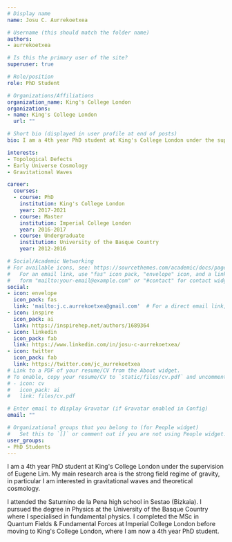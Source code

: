 ```yaml
---
# Display name
name: Josu C. Aurrekoetxea

# Username (this should match the folder name)
authors:
- aurrekoetxea

# Is this the primary user of the site?
superuser: true

# Role/position
role: PhD Student

# Organizations/Affiliations
organization_name: King's College London
organizations:
- name: King's College London
  url: ""

# Short bio (displayed in user profile at end of posts)
bio: I am a 4th year PhD student at King's College London under the supervision of Eugene Lim.

interests:
- Topological Defects
- Early Universe Cosmology
- Gravitational Waves

career:
  courses:
  - course: PhD
    institution: King's College London
    year: 2017-2021
  - course: Master
    institution: Imperial College London
    year: 2016-2017
  - course: Undergraduate
    institution: University of the Basque Country
    year: 2012-2016

# Social/Academic Networking
# For available icons, see: https://sourcethemes.com/academic/docs/page-builder/#icons
#   For an email link, use "fas" icon pack, "envelope" icon, and a link in the
#   form "mailto:your-email@example.com" or "#contact" for contact widget.
social:
- icon: envelope
  icon_pack: fas
  link: 'mailto:j.c.aurrekoetxea@gmail.com'  # For a direct email link, use "mailto:test@example.org".
- icon: inspire
  icon_pack: ai
  link: https://inspirehep.net/authors/1689364
- icon: linkedin
  icon_pack: fab
  link: https://www.linkedin.com/in/josu-c-aurrekoetxea/
- icon: twitter
  icon_pack: fab
  link: https://twitter.com/jc_aurrekoetxea
# Link to a PDF of your resume/CV from the About widget.
# To enable, copy your resume/CV to `static/files/cv.pdf` and uncomment the lines below.
# - icon: cv
#   icon_pack: ai
#   link: files/cv.pdf

# Enter email to display Gravatar (if Gravatar enabled in Config)
email: ""

# Organizational groups that you belong to (for People widget)
#   Set this to `[]` or comment out if you are not using People widget.
user_groups:
- PhD Students
---
```


I am a 4th year PhD student at King's College London under the supervision of Eugene Lim. My main research area is the strong field regime of gravity, in particular I am interested in gravitational waves and theoretical cosmology.

I attended the Saturnino de la Pena high school in Sestao (Bizkaia). I pursued the degree in Physics at the University of the Basque Country where I specialised in fundamental physics. I completed the MSc in Quantum Fields & Fundamental Forces at Imperial College London before moving to King's College London, where I am now a 4th year PhD student. 
